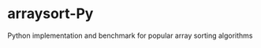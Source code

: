 arraysort-Py
============

Python implementation and benchmark for popular array sorting algorithms
